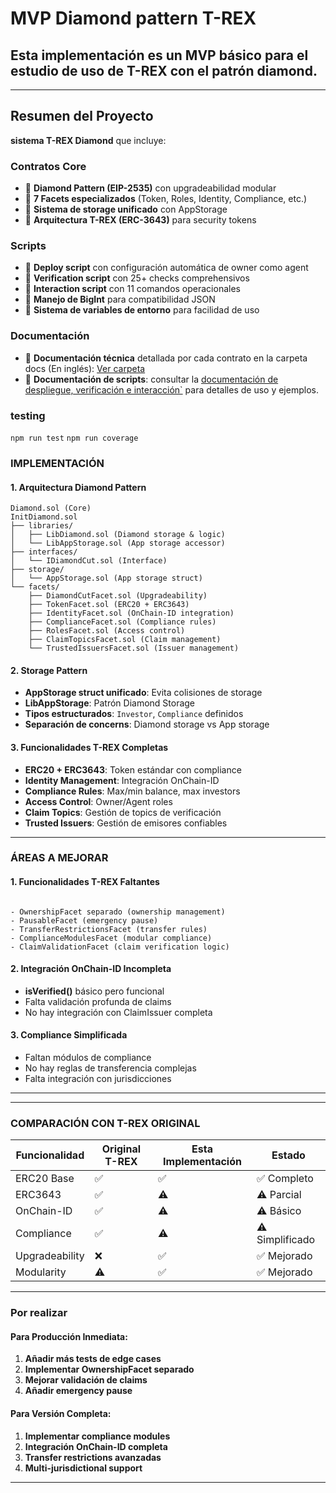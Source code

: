 # MVP Diamond pattern T-REX

## Esta implementación es **un MVP básico para el estudio de uso de T-REX con el patrón diamond.** 

---

## Resumen del Proyecto 

**sistema T-REX Diamond** que incluye:

###  **Contratos Core**
- 🔹 **Diamond Pattern (EIP-2535)** con upgradeabilidad modular
- 🔹 **7 Facets especializados** (Token, Roles, Identity, Compliance, etc.)
- 🔹 **Sistema de storage unificado** con AppStorage
- 🔹 **Arquitectura T-REX (ERC-3643)** para security tokens

###  **Scripts**
- 🔹 **Deploy script** con configuración automática de owner como agent
- 🔹 **Verification script** con 25+ checks comprehensivos
- 🔹 **Interaction script** con 11 comandos operacionales
- 🔹 **Manejo de BigInt** para compatibilidad JSON
- 🔹 **Sistema de variables de entorno** para facilidad de uso

###  **Documentación**
- 🔹 **Documentación técnica** detallada por cada contrato en la carpeta docs (En inglés): [Ver carpeta](./docs/)
- 🔹 **Documentación de scripts**: consultar la [documentación de despliegue, verificación e interacción`](./scripts/README.md) para detalles de uso y ejemplos.

### testing
``` npm run test ``` 
``` npm run coverage ```

### **IMPLEMENTACIÓN**

#### **1. Arquitectura Diamond Pattern**
```
Diamond.sol (Core)
InitDiamond.sol
├── libraries/
│   ├── LibDiamond.sol (Diamond storage & logic)
│   └── LibAppStorage.sol (App storage accessor)
├── interfaces/
│   └── IDiamondCut.sol (Interface)
├── storage/
│   └── AppStorage.sol (App storage struct)
└── facets/
    ├── DiamondCutFacet.sol (Upgradeability)
    ├── TokenFacet.sol (ERC20 + ERC3643)
    ├── IdentityFacet.sol (OnChain-ID integration)
    ├── ComplianceFacet.sol (Compliance rules)
    ├── RolesFacet.sol (Access control)
    ├── ClaimTopicsFacet.sol (Claim management)
    └── TrustedIssuersFacet.sol (Issuer management)
```

#### **2. Storage Pattern**
- **AppStorage struct unificado**: Evita colisiones de storage
- **LibAppStorage**: Patrón Diamond Storage
- **Tipos estructurados**: `Investor`, `Compliance` definidos
- **Separación de concerns**: Diamond storage vs App storage

#### **3. Funcionalidades T-REX Completas**
- **ERC20 + ERC3643**: Token estándar con compliance
- **Identity Management**: Integración OnChain-ID
- **Compliance Rules**: Max/min balance, max investors
- **Access Control**: Owner/Agent roles
- **Claim Topics**: Gestión de topics de verificación
- **Trusted Issuers**: Gestión de emisores confiables

---

### **ÁREAS A MEJORAR**

#### **1. Funcionalidades T-REX Faltantes**
```solidity

- OwnershipFacet separado (ownership management)
- PausableFacet (emergency pause)
- TransferRestrictionsFacet (transfer rules)
- ComplianceModulesFacet (modular compliance)
- ClaimValidationFacet (claim verification logic)
```

#### **2. Integración OnChain-ID Incompleta**
- **isVerified()** básico pero funcional
- Falta validación profunda de claims
- No hay integración con ClaimIssuer completa

#### **3. Compliance Simplificada**
- Faltan módulos de compliance
- No hay reglas de transferencia complejas
- Falta integración con jurisdicciones

---

---

### **COMPARACIÓN CON T-REX ORIGINAL**

| Funcionalidad | Original T-REX | Esta Implementación | Estado |
|---------------|----------------|-------------------|---------|
| ERC20 Base | ✅ | ✅ | ✅ Completo |
| ERC3643 | ✅ | ⚠️ | ⚠️ Parcial |
| OnChain-ID | ✅ | ⚠️ | ⚠️ Básico |
| Compliance | ✅ | ⚠️ | ⚠️ Simplificado |
| Upgradeability | ❌ | ✅ | ✅ Mejorado |
| Modularity | ⚠️ | ✅ | ✅ Mejorado |

---

### **Por realizar**

#### **Para Producción Inmediata:**
1. **Añadir más tests de edge cases**
2. **Implementar OwnershipFacet separado**
3. **Mejorar validación de claims**
4. **Añadir emergency pause**

#### **Para Versión Completa:**
1. **Implementar compliance modules**
2. **Integración OnChain-ID completa**
3. **Transfer restrictions avanzadas**
4. **Multi-jurisdictional support**

---

   


